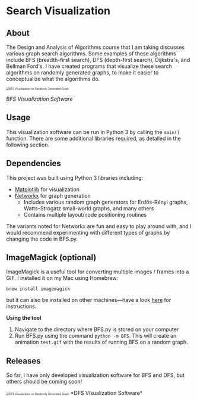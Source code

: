 # Search Visualization

## About

The Design and Analysis of Algorithms course that I am taking discusses various graph search algorithms. Some examples of these algorithms include BFS (breadth-first search), DFS (depth-first search), Dijkstra's, and Bellman Ford's. I have created programs that visualize these search algorithms on randomly generated graphs, to make it easier to conceptualize what the algorithms do.

<img src="/Users/cara/Downloads/oxford/Trinity2020/search-vis/bfs.gif" alt="BFS Visualization on Randomly Generated Graph" style="zoom:50%;" />

*BFS Visualization Software*

## Usage
This visualization software can be run in Python 3 by calling the `main()` function. There are some additional libraries required, as detailed in the following section.

## Dependencies

This project was built using Python 3 libraries including:

* [Matplotlib](https://matplotlib.org/) for visualization
* [Networkx](https://networkx.github.io/) for graph generation
  * Includes various random graph generators for Erdős-Rényi graphs, Watts–Strogatz small-world graphs, and many others
  * Contains multiple layout/node positioning routines

The variants noted for Networkx are fun and easy to play around with, and I would recommend experimenting with different types of graphs by changing the code in BFS.py.

## ImageMagick (optional)

ImageMagick is a useful tool for converting multiple images / frames into a GIF. I installed it on my Mac using Homebrew:

  `brew install imagemagick`

but it can also be installed on other machines—have a look [here](https://imagemagick.org/script/download.php) for instructions.

**Using the tool**

1. Navigate to the directory where BFS.py is stored on your computer
1. Run BFS.py using the command `python -m BFS`. This will create an animation `test.gif` with the results of running BFS on a random graph.

## Releases

So far, I have only developed visualization software for BFS and DFS, but others should be coming soon!

<img src="/Users/cara/Downloads/oxford/Trinity2020/search-vis/dfs1.gif" alt="DFS Visualization on Randomly Generated Graph" style="zoom:50%;" />
*DFS Visualization Software*

